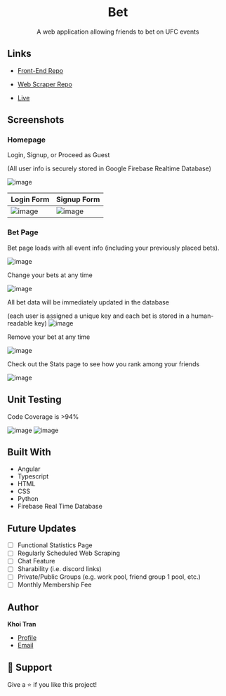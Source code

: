 <h1 align="center">Bet</h1>

<p align="center">A web application allowing friends to bet on UFC events</p>

## Links

- [Front-End Repo](https://github.com/khoi-h-tran/Bet-Backend "Front-End Repo")
- [Web Scraper Repo](https://github.com/khoi-h-tran/Bet-Backend "Web Scraper Repo")

- [Live](https://betapp-dc664.web.app "Live View")

## Screenshots

### Homepage
Login, Signup, or Proceed as Guest

(All user info is securely stored in Google Firebase Realtime Database)

![image](https://user-images.githubusercontent.com/59266614/187507449-cf8c7d54-dea8-4a09-8e7e-4ac7dde7d9e1.png)

| Login Form  | Signup Form |
| ------------- | ------------- |
| ![image](https://user-images.githubusercontent.com/59266614/187508183-f993f966-c411-440c-b9dc-be7da6deb25e.png) |  ![image](https://user-images.githubusercontent.com/59266614/187508108-db436149-feda-4d5b-a253-98454f560cfd.png) |

### Bet Page

Bet page loads with all event info (including your previously placed bets).

![image](https://user-images.githubusercontent.com/59266614/187508684-86979aa3-1876-47f0-b3eb-554d7b69cf06.png)

Change your bets at any time

![image](https://user-images.githubusercontent.com/59266614/187509985-a32a3c58-f4b0-4469-9e8a-ead42829a8d8.png)

All bet data will be immediately updated in the database

(each user is assigned a unique key and each bet is stored in a human-readable key)
![image](https://user-images.githubusercontent.com/59266614/187515782-12de3e19-eccb-4cc3-b1ae-beb6697b7f77.png)

Remove your bet at any time

![image](https://user-images.githubusercontent.com/59266614/187509452-d51f4a14-7ed6-4e88-93dd-14ed20d7c0c9.png)

Check out the Stats page to see how you rank among your friends

![image](https://user-images.githubusercontent.com/59266614/187509622-2d2932ba-f21d-4598-9323-b1344e06ab0f.png)

## Unit Testing

Code Coverage is >94%

![image](https://user-images.githubusercontent.com/59266614/187519007-288a494a-ef26-4d48-b43d-6f7e4a1e92f4.png)
![image](https://user-images.githubusercontent.com/59266614/187519074-078a44a3-2d2d-4e5f-8a81-5433a453fe00.png)

## Built With

- Angular
- Typescript
- HTML
- CSS
- Python
- Firebase Real Time Database

## Future Updates

- [ ] Functional Statistics Page
- [ ] Regularly Scheduled Web Scraping
- [ ] Chat Feature
- [ ] Sharability (i.e. discord links)
- [ ] Private/Public Groups (e.g. work pool, friend group 1 pool, etc.)
- [ ] Monthly Membership Fee 

## Author

**Khoi Tran**

- [Profile](https://github.com/khoi-h-tran "Khoi Tran")
- [Email](mailto:khoi.huynh.tran@gmail.com?subject=GitHubReadMe "Hi!")

## 🤝 Support

Give a ⭐️ if you like this project!
